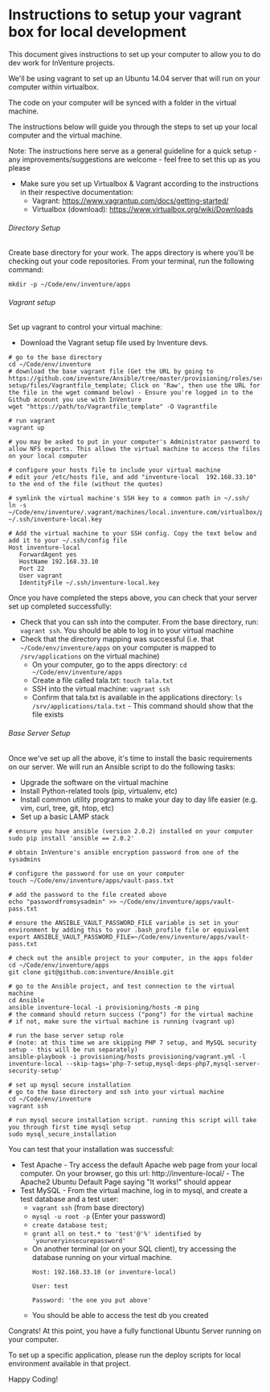 # Instructions to setup your vagrant box for local development

This document gives instructions to set up your computer to allow you to do dev work for InVenture projects.

We'll be using vagrant to set up an Ubuntu 14.04 server that will run on your computer within virtualbox.

The code on your computer will be synced with a folder in the virtual machine.

The instructions below will guide you through the steps to set up your local computer and the virtual machine.

Note: The instructions here serve as a general guideline for a quick setup - any improvements/suggestions are welcome - feel free to set this up as you please

- Make sure you set up Virtualbox & Vagrant according to the instructions in their respective documentation:
    - Vagrant: https://www.vagrantup.com/docs/getting-started/
    - Virtualbox (download): https://www.virtualbox.org/wiki/Downloads


###### Directory Setup
Create base directory for your work. The apps directory is where you'll be checking out your code repositories. From your terminal, run the following command:
```
mkdir -p ~/Code/env/inventure/apps
```

###### Vagrant setup
Set up vagrant to control your virtual machine:
- Download the Vagrant setup file used by Inventure devs.
```
# go to the base directory
cd ~/Code/env/inventure
# download the base vagrant file (Get the URL by going to https://github.com/inventure/Ansible/tree/master/provisioning/roles/server-setup/files/Vagrantfile_template; Click on 'Raw', then use the URL for the file in the wget command below) - Ensure you're logged in to the Github account you use with InVenture
wget "https://path/to/Vagrantfile_template" -O Vagrantfile

# run vagrant
vagrant up

# you may be asked to put in your computer's Administrator password to allow NFS exports. This allows the virtual machine to access the files on your local computer

# configure your hosts file to include your virtual machine
# edit your /etc/hosts file, and add "inventure-local  192.168.33.10" to the end of the file (without the quotes)

# symlink the virtual machine's SSH key to a common path in ~/.ssh/
ln -s ~/Code/env/inventure/.vagrant/machines/local.inventure.com/virtualbox/private_key ~/.ssh/inventure-local.key

# Add the virtual machine to your SSH config. Copy the text below and add it to your ~/.ssh/config file
Host inventure-local
   ForwardAgent yes
   HostName 192.168.33.10
   Port 22
   User vagrant
   IdentityFile ~/.ssh/inventure-local.key
```

Once you have completed the steps above, you can check that your server set up completed successfully:

- Check that you can ssh into the computer. From the base directory, run: `vagrant ssh`. You should be able to log in to your virtual machine
- Check that the directory mapping was successful (i.e. that `~/Code/env/inventure/apps` on your computer is mapped to `/srv/applications` on the virtual machine)
    - On your computer, go to the apps directory: `cd ~/Code/env/inventure/apps`
    - Create a file called tala.txt: `touch tala.txt`
    - SSH into the virtual machine: `vagrant ssh`
    - Confirm that tala.txt is available in the applications directory: `ls /srv/applications/tala.txt` - This command should show that the file exists

###### Base Server Setup
Once we've set up all the above, it's time to install the basic requirements on our server. We will run an Ansible script to do the following tasks:

- Upgrade the software on the virtual machine
- Install Python-related tools (pip, virtualenv, etc)
- Install common utility programs to make your day to day life easier (e.g. vim, curl, tree, git, htop, etc)
- Set up a basic LAMP stack

```
# ensure you have ansible (version 2.0.2) installed on your computer
sudo pip install 'ansible == 2.0.2'

# obtain InVenture's ansible encryption password from one of the sysadmins

# configure the password for use on your computer
touch ~/Code/env/inventure/apps/vault-pass.txt

# add the password to the file created above
echo "passwordfromsysadmin" >> ~/Code/env/inventure/apps/vault-pass.txt

# ensure the ANSIBLE_VAULT_PASSWORD_FILE variable is set in your environment by adding this to your .bash_profile file or equivalent
export ANSIBLE_VAULT_PASSWORD_FILE=~/Code/env/inventure/apps/vault-pass.txt

# check out the ansible project to your computer, in the apps folder
cd ~/Code/env/inventure/apps
git clone git@github.com:inventure/Ansible.git

# go to the Ansible project, and test connection to the virtual machine
cd Ansible
ansible inventure-local -i provisioning/hosts -m ping
# the command should return success ("pong") for the virtual machine
# if not, make sure the virtual machine is running (vagrant up)

# run the base server setup role
# (note: at this time we are skipping PHP 7 setup, and MySQL security setup - this will be run separately)
ansible-playbook -i provisioning/hosts provisioning/vagrant.yml -l inventure-local --skip-tags='php-7-setup,mysql-deps-php7,mysql-server-security-setup'

# set up mysql secure installation
# go to the base directory and ssh into your virtual machine
cd ~/Code/env/inventure
vagrant ssh

# run mysql secure installation script. running this script will take you through first time mysql setup
sudo mysql_secure_installation
```

You can test that your installation was successful:

- Test Apache - Try access the default Apache web page from your local computer. On your browser, go this url: http://inventure-local/ - The Apache2 Ubuntu Default Page saying "It works!" should appear
- Test MySQL - From the virtual machine, log in to mysql, and create a test database and a test user:
    - `vagrant ssh` (from base directory)
    - `mysql -u root -p` (Enter your password)
    - `create database test;`
    - `grant all on test.* to 'test'@'%' identified by 'yourveryinsecurepassword'`
    - On another terminal (or on your SQL client), try accessing the database running on your virtual machine.
        ```
        Host: 192.168.33.10 (or inventure-local)

        User: test

        Password: 'the one you put above'
        ```
    - You should be able to access the test db you created

Congrats! At this point, you have a fully functional Ubuntu Server running on your computer.

To set up a specific application, please run the deploy scripts for local environment available in that project.

Happy Coding!
